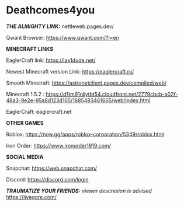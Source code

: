 # Deathcomes4you


**_THE ALMIGHTY LINK:_** nettleweb.pages.dev/



Qwant Browser: https://www.qwant.com/?l=en

**MINECRAFT LINKS**

EaglerCraft link: https://lax1dude.net/

Newest Minecraft version Link: https://eaglercraft.ru/

 Smooth Minecraft: https://astronetclient.pages.dev/compiled/web/  
 
Minecraft 1.5.2 : https://d1tm91r4ytbt54.cloudfront.net/2779cbcb-a02f-48a3-9e2e-95a8d123d165/1685483461665/web/index.html

EaglerCraft: eaglercraft.net

**OTHER GAMES**

Roblox: https://now.gg/apps/roblox-corporation/5349/roblox.html

Iron Order: https://www.ironorder1919.com/

**SOCIAL MEDIA**

Snapchat: https://web.snapchat.com/

Discord: https://discord.com/login

**_TRAUMATIZE YOUR FRIENDS:_** _viewer descresion is advised_  https://livegore.com/

